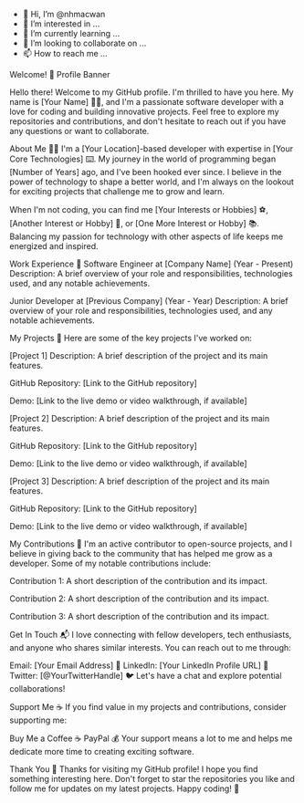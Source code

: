 - 👋 Hi, I’m @nhmacwan
- 👀 I’m interested in ...
- 🌱 I’m currently learning ...
- 💞️ I’m looking to collaborate on ...
- 📫 How to reach me ...

<!---
nhmacwan/nhmacwan is a ✨ special ✨ repository because its `README.md` (this file) appears on your GitHub profile.
You can click the Preview link to take a look at your changes.
--->
Welcome! 🎉
Profile Banner

Hello there! Welcome to my GitHub profile. I'm thrilled to have you here. My name is [Your Name] 👩‍💻, and I'm a passionate software developer with a love for coding and building innovative projects. Feel free to explore my repositories and contributions, and don't hesitate to reach out if you have any questions or want to collaborate.

About Me 🙋‍♂️
I'm a [Your Location]-based developer with expertise in [Your Core Technologies] ⌨️. My journey in the world of programming began [Number of Years] ago, and I've been hooked ever since. I believe in the power of technology to shape a better world, and I'm always on the lookout for exciting projects that challenge me to grow and learn.

When I'm not coding, you can find me [Your Interests or Hobbies] ⚽️, [Another Interest or Hobby] 🎨, or [One More Interest or Hobby] 📚. Balancing my passion for technology with other aspects of life keeps me energized and inspired.

Work Experience 👔
Software Engineer at [Company Name] (Year - Present)
Description: A brief overview of your role and responsibilities, technologies used, and any notable achievements.

Junior Developer at [Previous Company] (Year - Year)
Description: A brief overview of your role and responsibilities, technologies used, and any notable achievements.

My Projects 🚀
Here are some of the key projects I've worked on:

[Project 1]
Description: A brief description of the project and its main features.

GitHub Repository: [Link to the GitHub repository]

Demo: [Link to the live demo or video walkthrough, if available]

[Project 2]
Description: A brief description of the project and its main features.

GitHub Repository: [Link to the GitHub repository]

Demo: [Link to the live demo or video walkthrough, if available]

[Project 3]
Description: A brief description of the project and its main features.

GitHub Repository: [Link to the GitHub repository]

Demo: [Link to the live demo or video walkthrough, if available]

My Contributions 🙌
I'm an active contributor to open-source projects, and I believe in giving back to the community that has helped me grow as a developer. Some of my notable contributions include:

Contribution 1: A short description of the contribution and its impact.

Contribution 2: A short description of the contribution and its impact.

Contribution 3: A short description of the contribution and its impact.

Get In Touch 📬
I love connecting with fellow developers, tech enthusiasts, and anyone who shares similar interests. You can reach out to me through:

Email: [Your Email Address] 📧
LinkedIn: [Your LinkedIn Profile URL] 💼
Twitter: [@YourTwitterHandle] 🐦
Let's have a chat and explore potential collaborations!

Support Me ☕️
If you find value in my projects and contributions, consider supporting me:

Buy Me a Coffee ☕️
PayPal 💰
Your support means a lot to me and helps me dedicate more time to creating exciting software.

Thank You 🙏
Thanks for visiting my GitHub profile! I hope you find something interesting here. Don't forget to star the repositories you like and follow me for updates on my latest projects. Happy coding! 🚀

